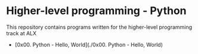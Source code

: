 # Higher-level programming - Python

This repository contains programs written for the higher-level programming track at ALX

+ [0x00. Python - Hello, World](./0x00. Python - Hello, World)
